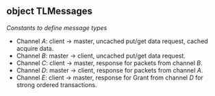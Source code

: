 object **TLMessages**
-----------------------------

*Constants to define message types*

+ Channel *A*: client -> master, uncached put/get data request, cached acquire data.
+ Channel *B*: master -> client, uncached put/get data request.
+ Channel *C*: client -> master, response for packets from channel *B*.
+ Channel *D*: master -> client, response for packets from channel *A*.
+ Channel *E*: client -> master, response for Grant from channel *D* for strong ordered transactions.